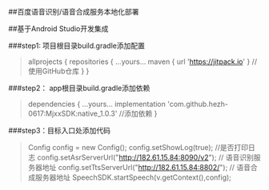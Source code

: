 ##百度语音识别/语音合成服务本地化部署

##基于Android Studio开发集成

###step1: 项目根目录build.gradle添加配置

>allprojects {
    repositories {
        ...yours...
        maven { url 'https://jitpack.io' } //使用GitHub仓库
    }
}


###step2： app根目录build.gradle添加依赖

>dependencies {
    ...yours...
    implementation 'com.github.hezh-0617:MjxxSDK:native_1.0.3' //添加依赖
}


###step3：目标入口处添加代码
>Config config = new Config();
 config.setShowLog(true);  //是否打印日志
 config.setAsrServerUrl("http://182.61.15.84:8090/v2"); // 语音识别服务器地址
 config.setTtsServerUrl("http://182.61.15.84:8802/");  // 语音合成服务器地址
 SpeechSDK.startSpeech(v.getContext(),config);